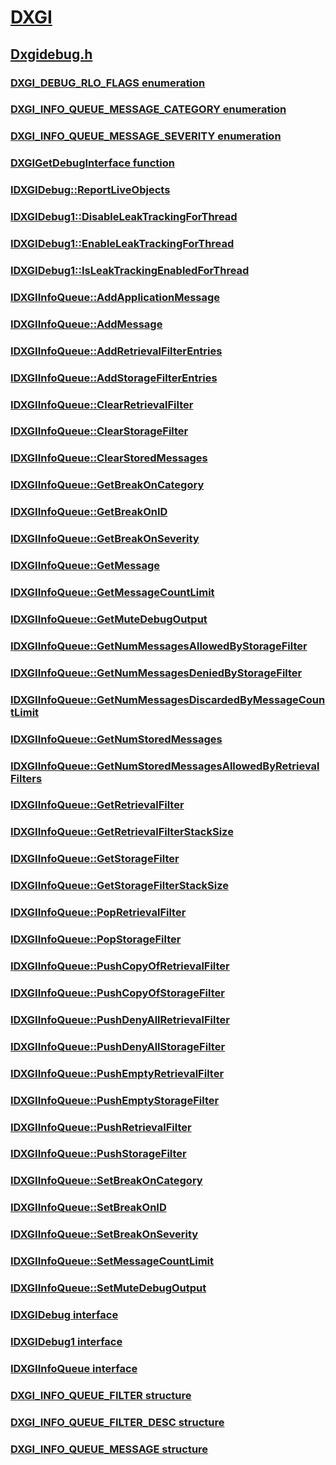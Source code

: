 # [DXGI](../_direct3ddxgi/index.md)
## [Dxgidebug.h](index.md)
### [DXGI_DEBUG_RLO_FLAGS enumeration](../dxgidebug/ne-dxgidebug-dxgi_debug_rlo_flags.md)
### [DXGI_INFO_QUEUE_MESSAGE_CATEGORY enumeration](../dxgidebug/ne-dxgidebug-dxgi_info_queue_message_category.md)
### [DXGI_INFO_QUEUE_MESSAGE_SEVERITY enumeration](../dxgidebug/ne-dxgidebug-dxgi_info_queue_message_severity.md)
### [DXGIGetDebugInterface function](../dxgidebug/nf-dxgidebug-dxgigetdebuginterface.md)
### [IDXGIDebug::ReportLiveObjects](../dxgidebug/nf-dxgidebug-idxgidebug-reportliveobjects.md)
### [IDXGIDebug1::DisableLeakTrackingForThread](../dxgidebug/nf-dxgidebug-idxgidebug1-disableleaktrackingforthread.md)
### [IDXGIDebug1::EnableLeakTrackingForThread](../dxgidebug/nf-dxgidebug-idxgidebug1-enableleaktrackingforthread.md)
### [IDXGIDebug1::IsLeakTrackingEnabledForThread](../dxgidebug/nf-dxgidebug-idxgidebug1-isleaktrackingenabledforthread.md)
### [IDXGIInfoQueue::AddApplicationMessage](../dxgidebug/nf-dxgidebug-idxgiinfoqueue-addapplicationmessage.md)
### [IDXGIInfoQueue::AddMessage](../dxgidebug/nf-dxgidebug-idxgiinfoqueue-addmessage.md)
### [IDXGIInfoQueue::AddRetrievalFilterEntries](../dxgidebug/nf-dxgidebug-idxgiinfoqueue-addretrievalfilterentries.md)
### [IDXGIInfoQueue::AddStorageFilterEntries](../dxgidebug/nf-dxgidebug-idxgiinfoqueue-addstoragefilterentries.md)
### [IDXGIInfoQueue::ClearRetrievalFilter](../dxgidebug/nf-dxgidebug-idxgiinfoqueue-clearretrievalfilter.md)
### [IDXGIInfoQueue::ClearStorageFilter](../dxgidebug/nf-dxgidebug-idxgiinfoqueue-clearstoragefilter.md)
### [IDXGIInfoQueue::ClearStoredMessages](../dxgidebug/nf-dxgidebug-idxgiinfoqueue-clearstoredmessages.md)
### [IDXGIInfoQueue::GetBreakOnCategory](../dxgidebug/nf-dxgidebug-idxgiinfoqueue-getbreakoncategory.md)
### [IDXGIInfoQueue::GetBreakOnID](../dxgidebug/nf-dxgidebug-idxgiinfoqueue-getbreakonid.md)
### [IDXGIInfoQueue::GetBreakOnSeverity](../dxgidebug/nf-dxgidebug-idxgiinfoqueue-getbreakonseverity.md)
### [IDXGIInfoQueue::GetMessage](../dxgidebug/nf-dxgidebug-idxgiinfoqueue-getmessage.md)
### [IDXGIInfoQueue::GetMessageCountLimit](../dxgidebug/nf-dxgidebug-idxgiinfoqueue-getmessagecountlimit.md)
### [IDXGIInfoQueue::GetMuteDebugOutput](../dxgidebug/nf-dxgidebug-idxgiinfoqueue-getmutedebugoutput.md)
### [IDXGIInfoQueue::GetNumMessagesAllowedByStorageFilter](../dxgidebug/nf-dxgidebug-idxgiinfoqueue-getnummessagesallowedbystoragefilter.md)
### [IDXGIInfoQueue::GetNumMessagesDeniedByStorageFilter](../dxgidebug/nf-dxgidebug-idxgiinfoqueue-getnummessagesdeniedbystoragefilter.md)
### [IDXGIInfoQueue::GetNumMessagesDiscardedByMessageCountLimit](../dxgidebug/nf-dxgidebug-idxgiinfoqueue-getnummessagesdiscardedbymessagecountlimit.md)
### [IDXGIInfoQueue::GetNumStoredMessages](../dxgidebug/nf-dxgidebug-idxgiinfoqueue-getnumstoredmessages.md)
### [IDXGIInfoQueue::GetNumStoredMessagesAllowedByRetrievalFilters](../dxgidebug/nf-dxgidebug-idxgiinfoqueue-getnumstoredmessagesallowedbyretrievalfilters.md)
### [IDXGIInfoQueue::GetRetrievalFilter](../dxgidebug/nf-dxgidebug-idxgiinfoqueue-getretrievalfilter.md)
### [IDXGIInfoQueue::GetRetrievalFilterStackSize](../dxgidebug/nf-dxgidebug-idxgiinfoqueue-getretrievalfilterstacksize.md)
### [IDXGIInfoQueue::GetStorageFilter](../dxgidebug/nf-dxgidebug-idxgiinfoqueue-getstoragefilter.md)
### [IDXGIInfoQueue::GetStorageFilterStackSize](../dxgidebug/nf-dxgidebug-idxgiinfoqueue-getstoragefilterstacksize.md)
### [IDXGIInfoQueue::PopRetrievalFilter](../dxgidebug/nf-dxgidebug-idxgiinfoqueue-popretrievalfilter.md)
### [IDXGIInfoQueue::PopStorageFilter](../dxgidebug/nf-dxgidebug-idxgiinfoqueue-popstoragefilter.md)
### [IDXGIInfoQueue::PushCopyOfRetrievalFilter](../dxgidebug/nf-dxgidebug-idxgiinfoqueue-pushcopyofretrievalfilter.md)
### [IDXGIInfoQueue::PushCopyOfStorageFilter](../dxgidebug/nf-dxgidebug-idxgiinfoqueue-pushcopyofstoragefilter.md)
### [IDXGIInfoQueue::PushDenyAllRetrievalFilter](../dxgidebug/nf-dxgidebug-idxgiinfoqueue-pushdenyallretrievalfilter.md)
### [IDXGIInfoQueue::PushDenyAllStorageFilter](../dxgidebug/nf-dxgidebug-idxgiinfoqueue-pushdenyallstoragefilter.md)
### [IDXGIInfoQueue::PushEmptyRetrievalFilter](../dxgidebug/nf-dxgidebug-idxgiinfoqueue-pushemptyretrievalfilter.md)
### [IDXGIInfoQueue::PushEmptyStorageFilter](../dxgidebug/nf-dxgidebug-idxgiinfoqueue-pushemptystoragefilter.md)
### [IDXGIInfoQueue::PushRetrievalFilter](../dxgidebug/nf-dxgidebug-idxgiinfoqueue-pushretrievalfilter.md)
### [IDXGIInfoQueue::PushStorageFilter](../dxgidebug/nf-dxgidebug-idxgiinfoqueue-pushstoragefilter.md)
### [IDXGIInfoQueue::SetBreakOnCategory](../dxgidebug/nf-dxgidebug-idxgiinfoqueue-setbreakoncategory.md)
### [IDXGIInfoQueue::SetBreakOnID](../dxgidebug/nf-dxgidebug-idxgiinfoqueue-setbreakonid.md)
### [IDXGIInfoQueue::SetBreakOnSeverity](../dxgidebug/nf-dxgidebug-idxgiinfoqueue-setbreakonseverity.md)
### [IDXGIInfoQueue::SetMessageCountLimit](../dxgidebug/nf-dxgidebug-idxgiinfoqueue-setmessagecountlimit.md)
### [IDXGIInfoQueue::SetMuteDebugOutput](../dxgidebug/nf-dxgidebug-idxgiinfoqueue-setmutedebugoutput.md)
### [IDXGIDebug interface](../dxgidebug/nn-dxgidebug-idxgidebug.md)
### [IDXGIDebug1 interface](../dxgidebug/nn-dxgidebug-idxgidebug1.md)
### [IDXGIInfoQueue interface](../dxgidebug/nn-dxgidebug-idxgiinfoqueue.md)
### [DXGI_INFO_QUEUE_FILTER structure](../dxgidebug/ns-dxgidebug-dxgi_info_queue_filter.md)
### [DXGI_INFO_QUEUE_FILTER_DESC structure](../dxgidebug/ns-dxgidebug-dxgi_info_queue_filter_desc.md)
### [DXGI_INFO_QUEUE_MESSAGE structure](../dxgidebug/ns-dxgidebug-dxgi_info_queue_message.md)
